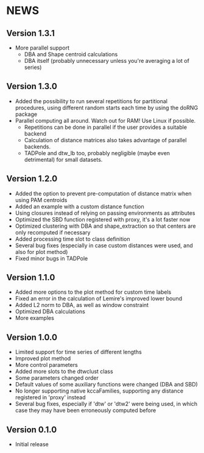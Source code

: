 # NEWS

## Version 1.3.1
* More parallel support
     + DBA and Shape centroid calculations 
     + DBA itself (probably unnecessary unless you're averaging a lot of series)

## Version 1.3.0
* Added the possibility to run several repetitions for partitional procedures, using different random starts each time by using the doRNG package
* Parallel computing all around. Watch out for RAM! Use Linux if possible.
     + Repetitions can be done in parallel if the user provides a suitable backend
     + Calculation of distance matrices also takes advantage of parallel backends.
     + TADPole and dtw_lb too, probably negligible (maybe even detrimental) for small datasets.

## Version 1.2.0
* Added the option to prevent pre-computation of distance matrix when using PAM centroids
* Added an example with a custom distance function
* Using closures instead of relying on passing environments as attributes
* Optimized the SBD function registered with proxy, it's a lot faster now
* Optimized clustering with DBA and shape_extraction so that centers are only recomputed if necessary
* Added processing time slot to class definition
* Several bug fixes (especially in case custom distances were used, and also for plot method)
* Fixed minor bugs in TADPole

## Version 1.1.0
* Added more options to the plot method for custom time labels
* Fixed an error in the calculation of Lemire's improved lower bound
* Added L2 norm to DBA, as well as window constraint
* Optimized DBA calculations
* More examples

## Version 1.0.0
* Limited support for time series of different lengths
* Improved plot method
* More control parameters
* Added more slots to the dtwclust class
* Some parameters changed order
* Default values of some auxiliary functions were changed (DBA and SBD)
* No longer supporting native kccaFamilies, supporting any distance registered in 'proxy' instead
* Several bug fixes, especially if 'dtw' or 'dtw2' were being used, in which case they may have been erroneously computed before

## Version 0.1.0
* Initial release
